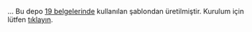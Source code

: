 <!-- Bu dosyayı dilediğiniz gibi düzenleyebilirsiniz -->
...
Bu  depo [19 belgelerinde](http://19.github.com/) kullanılan şablondan
üretilmiştir.  Kurulum için lütfen [tıklayın](http://19.github.com/).
